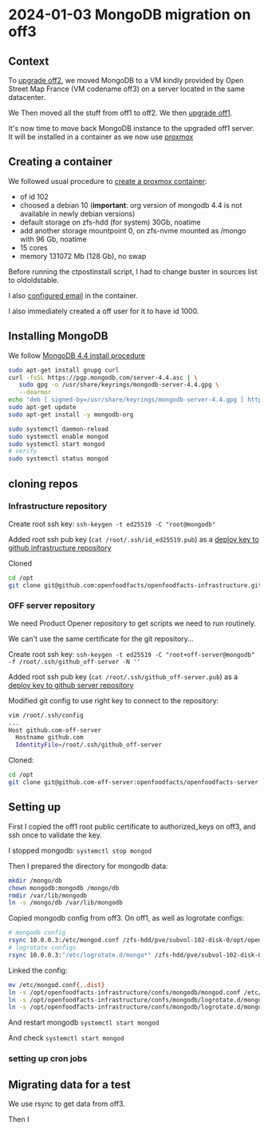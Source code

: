 # 2024-01-03 MongoDB migration on off3

## Context

To [upgrade off2](./2023-02-17-off2-upgrade.md), we moved MongoDB to a VM kindly provided by Open Street Map France (VM codename off3) on a server located in the same datacenter.

We Then moved all the stuff from off1 to off2. We then [upgrade off1](./2023-12-08-off1-upgrade.md).

It's now time to move back MongoDB instance to the upgraded off1 server. It will be installed in a container as we now use [proxmox](../promox.md)

## Creating a container

We followed usual procedure to [create a proxmox container](../promox.md#how-to-create-a-new-container):
* of id 102
* choosed a debian 10 (**important**: org version of mongodb 4.4 is not available in newly debian versions)
* default storage on zfs-hdd (for system) 30Gb, noatime
* add another storage mountpoint 0, on zfs-nvme mounted as /mongo with 96 Gb, noatime
* 15 cores
* memory 131072 Mb (128 Gb), no swap

Before running the ctpostinstall script, I had to change buster in sources list to oldoldstable.

I also [configured email](../mail.md#postfix-configuration) in the container.

I also immediately created a off user for it to have id 1000.

## Installing MongoDB

We follow [MongoDB 4.4 install procedure](https://www.mongodb.com/docs/v4.4/tutorial/install-mongodb-on-debian/)


```bash
sudo apt-get install gnupg curl
curl -fsSL https://pgp.mongodb.com/server-4.4.asc | \
   sudo gpg -o /usr/share/keyrings/mongodb-server-4.4.gpg \
   --dearmor
echo "deb [ signed-by=/usr/share/keyrings/mongodb-server-4.4.gpg ] http://repo.mongodb.org/apt/debian buster/mongodb-org/4.4 main" | sudo tee /etc/apt/sources.list.d/mongodb-org-4.4.list
sudo apt-get update
sudo apt-get install -y mongodb-org

sudo systemctl daemon-reload
sudo systemctl enable mongod
sudo systemctl start mongod
# verify
sudo systemctl status mongod
```

## cloning repos

### Infrastructure repository

Create root ssh key: `ssh-keygen -t ed25519 -C "root@mongodb"`

Added root ssh pub key (`cat /root/.ssh/id_ed25519.pub`) as a [deploy key to github infrastructure repository](https://github.com/openfoodfacts/openfoodfacts-infrastructure/settings/keys)


Cloned
```bash
cd /opt
git clone git@github.com:openfoodfacts/openfoodfacts-infrastructure.git
```

### OFF server repository

We need Product Opener repository to get scripts we need to run routinely.

We can't use the same certificate for the git repository…

Create root ssh key: `ssh-keygen -t ed25519 -C "root+off-server@mongodb" -f /root/.ssh/github_off-server -N ''`

Added root ssh pub key (`cat /root/.ssh/github_off-server.pub`) as a [deploy key to github server repository](https://github.com/openfoodfacts/openfoodfacts-server/settings/keys)

Modified git config to use right key to connect to the repository:

```bash
vim /root/.ssh/config
...
Host github.com-off-server
  Hostname github.com
  IdentityFile=/root/.ssh/github_off-server
```

Cloned:

```bash
cd /opt
git clone git@github.com-off-server:openfoodfacts/openfoodfacts-server.git
```


## Setting up

First I copied the off1 root public certificate to authorized_keys on off3, and ssh once to validate the key.

I stopped mongodb: `systemctl stop mongod`


Then I prepared the directory for mongodb data:

```bash
mkdir /mongo/db
chown mongodb:mongodb /mongo/db
rmdir /var/lib/mongodb
ln -s /mongo/db /var/lib/mongodb
```

Copied mongodb config from off3. On off1, as well as logrotate configs:

```bash
# mongodb config
rsync 10.0.0.3:/etc/mongod.conf /zfs-hdd/pve/subvol-102-disk-0/opt/openfoodfacts-infrastructure/confs/mongodb/
# logrotate configs
rsync 10.0.0.3:"/etc/logrotate.d/mongo*" /zfs-hdd/pve/subvol-102-disk-0/opt/openfoodfacts-infrastructure/confs/mongodb/logrotate.d/
```


Linked the config: 
```bash
mv /etc/mongod.conf{,.dist}
ln -s /opt/openfoodfacts-infrastructure/confs/mongodb/mongod.conf /etc/mongod.conf
ln -s /opt/openfoodfacts-infrastructure/confs/mongodb/logrotate.d/mongod /etc/logrotate.d/
ln -s /opt/openfoodfacts-infrastructure/confs/mongodb/logrotate.d/mongo_refresh_tags /etc/logrotate.d/
```

And restart mongodb `systemctl start mongod`

And check `systemctl start mongod`

### setting up cron jobs





## Migrating data for a test

We use rsync to get data from off3.

Then I 

